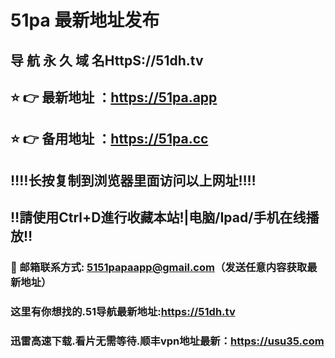 # 51pa 最新地址发布 
## 导 航 永 久 域 名HttpS://51dh.tv
## ⭐️ 👉 最新地址 ：https://51pa.app 
## ⭐️ 👉 备用地址 ：https://51pa.cc
## ‼️‼️长按复制到浏览器里面访问以上网址‼️‼️
## ‼️請使用Ctrl+D進行收藏本站!|电脑/Ipad/手机在线播放‼️
### 📧 邮箱联系方式: 5151papaapp@gmail.com（发送任意内容获取最新地址）
### 这里有你想找的.51导航最新地址:https://51dh.tv
### 迅雷高速下载.看片无需等待.顺丰vpn地址最新：https://usu35.com
